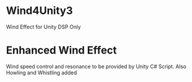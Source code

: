 # Wind4Unity3
Wind Effect for Unity DSP Only
# Enhanced Wind Effect
Wind speed control and resonance to be provided by Unity C# Script.
Also Howling and Whistling added
